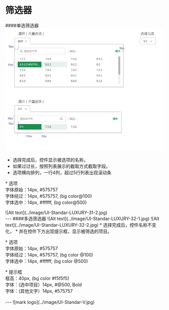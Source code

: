 # 筛选器

####单选筛选器
![Alt text](../image/UI-Standar-LUXURY-31-1.jpg)
* 选择完成后，控件显示被选项的名称，
* 如果过过长，按照列表展示的截取方式截取字段。
* 选项横向排列，一行4列，超过5行列表出现滚动条
<p>
* 选项<br>
字体原始：14px, #575757<br>
字体经过：14px, #575757, (bg color@100)<br>
字体选中：14px, #ffffff, (bg color@500)

<p>
![Alt text](../image/UI-Standar-LUXURY-31-2.jpg)
<br>
---
####多选筛选器
![Alt text](../image/UI-Standar-LUXURY-32-1.jpg)
![Alt text](../image/UI-Standar-LUXURY-32-2.jpg)
* 选择完成后，控件名称不变化，
* 并在控件下方出现提示框，显示被筛选的项目。
<p>
* 选项<br>
字体原始：14px, #575757 <br>
字体经过：14px, #575757, (bg color @100)<br>
字体选中：14px, #ffffff, (bg color @500)
<p>
* 提示框<br>
框高：40px, (bg color #f5f5f5) <br>
字体：(选中项目）14px, #@500, Bold <br>
字体：(其他文字）14px, #575757

<br>
<br>
---
![mark logo](../image/UI-Standar-V.jpg)
